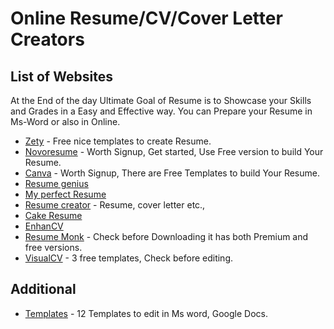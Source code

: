 # Online Resume/CV/Cover Letter Creators

## List of Websites

At the End of the day Ultimate Goal of Resume is to Showcase your Skills and Grades in a Easy and Effective way. 
You can Prepare your Resume in Ms-Word or also in Online.  

* [Zety](https://zety.com/resume-builder) - Free nice templates to create Resume.
* [Novoresume](https://novoresume.com/) - Worth Signup, Get started, Use Free version to build Your Resume.
* [Canva](https://www.canva.com/tools/cv-maker-v1/) - Worth Signup, There are Free Templates to build Your Resume.
* [Resume genius](https://resumegenius.com/)
* [My perfect Resume](https://www.myperfectresume.com/)
* [Resume creator](https://www.resume.com/) - Resume, cover letter etc.,
* [Cake Resume](https://www.cakeresume.com/en)
* [EnhanCV](https://enhancv.com/) 
* [Resume Monk](https://www.resumonk.com/) - Check before Downloading it has both Premium and free versions.
* [VisualCV](https://www.visualcv.com/) - 3 free templates, Check before editing.


## Additional

* [Templates](https://drive.google.com/file/d/1uO1uRBPJ1ENhhXBtSXKXI5RdkWlYy9C7/view?usp=sharing) - 12 Templates to edit in Ms word, Google Docs.
